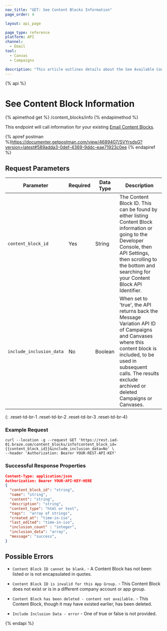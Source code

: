 ```yaml
---
nav_title: "GET: See Content Blocks Information"
page_order: 4

layout: api_page

page_type: reference
platform: API
channel:
  - Email
tool:
  - Canvas
  - Campaigns

description: "This article outlines details about the See Available Content Blocks Information Braze endpoint."
---
```


{% api %}
# See Content Block Information
{% apimethod get %}
/content_blocks/info
{% endapimethod %}

This endpoint will call information for your existing [Email Content Blocks]({{site.baseurl}}/user_guide/engagement_tools/templates_and_media/content_blocks/).

{% apiref postman %}https://documenter.getpostman.com/view/4689407/SVYrsdsG?version=latest#589adda3-0def-4369-9ddc-eae71923c0ee {% endapiref %}

## Request Parameters

| Parameter | Required | Data Type | Description |
|---|---|---|---|
| `content_block_id`  | Yes | String | The Content Block ID. This can be found by either listing Content Block information or going to the Developer Console, then API Settings, then scrolling to the bottom and searching for your Content Block API Identifier.|
| `include_inclusion_data`  | No | Boolean | When set to 'true', the API returns back the Message Variation API ID of Campaigns and Canvases where this content block is included, to be used in subsequent calls.  The results exclude archived or deleted Campaigns or Canvases. |
{: .reset-td-br-1 .reset-td-br-2 .reset-td-br-3  .reset-td-br-4}

### Example Request
```
curl --location -g --request GET 'https://rest.iad-01.braze.com/content_blocks/info?content_block_id={{content_block_id}}&include_inclusion_data=No' \
--header 'Authorization: Bearer YOUR-REST-API-KEY'
```

### Successful Response Properties

```json
Content-Type: application/json
Authorization: Bearer YOUR-API-KEY-HERE
{
  "content_block_id": "string",
  "name": "string",
  "content": "string",
  "description": "string",
  "content_type": "html or text",
  "tags":  "array of strings",
  "created_at": "time-in-iso",
  "last_edited": "time-in-iso",
  "inclusion_count" : "integer",
  "inclusion_data": "array",
  "message": "success",
}
```

## Possible Errors
- `Content Block ID cannot be blank.` - A Content Block has not been listed or is not encapsulated in quotes.

- `Content Block ID is invalid for this App Group.` - This Content Block does not exist or is in a different company account or app group.

- `Content Block has been deleted - content not available.` - This Content Block, though it may have existed earlier, has been deleted.

- `Include Inclusion Data - error` - One of true or false is not provided.

{% endapi %}
